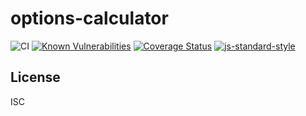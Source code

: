 # options-calculator

![CI](https://github.com/VBetsun/stock-options-calculator/workflows/CI/badge.svg)
[![Known Vulnerabilities](https://snyk.io/test/github/VBetsun/stock-options-calculator/badge.svg)](https://snyk.io/test/github/VBetsun/stock-options-calculator)
[![Coverage Status](https://coveralls.io/repos/github/VBetsun/stock-options-calculator/badge.svg?branch=master)](https://coveralls.io/github/VBetsun/stock-options-calculator?branch=master)
[![js-standard-style](https://img.shields.io/badge/code%20style-standard-brightgreen.svg?style=flat)](http://standardjs.com/) 

## License

ISC
